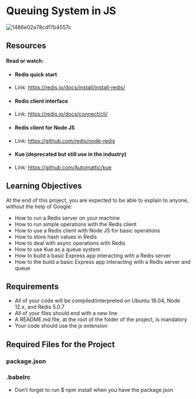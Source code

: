 # Queuing System in JS

![1486e02a78cdf7b4557c](https://github.com/AAndrews-1982/atlas-web_back_end/assets/116847683/bc5e35db-2694-41fc-924f-b3f18f5a1ce3)

## Resources
#### Read or watch:

- #### Redis quick start
- Link: https://redis.io/docs/install/install-redis/
- #### Redis client interface
- Link: https://redis.io/docs/connect/cli/
- #### Redis client for Node JS
- Link: https://github.com/redis/node-redis
- #### Kue (deprecated but still use in the industry)
- Link: https://github.com/Automattic/kue

## Learning Objectives
At the end of this project, you are expected to be able to explain to anyone, without the help of Google:

- How to run a Redis server on your machine
- How to run simple operations with the Redis client
- How to use a Redis client with Node JS for basic operations
- How to store hash values in Redis
- How to deal with async operations with Redis
- How to use Kue as a queue system
- How to build a basic Express app interacting with a Redis server
- How to the build a basic Express app interacting with a Redis server and queue

## Requirements

- All of your code will be compiled/interpreted on Ubuntu 18.04, Node 12.x, and Redis 5.0.7
- All of your files should end with a new line
- A README.md file, at the root of the folder of the project, is mandatory
- Your code should use the js extension

## Required Files for the Project

### package.json

### .babelrc

- Don’t forget to run $ npm install when you have the package.json
